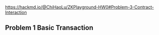 https://hackmd.io/@ChiHaoLu/ZKPlayground-HW0#Problem-3-Contract-Interaction

## Problem 1 Basic Transaction
